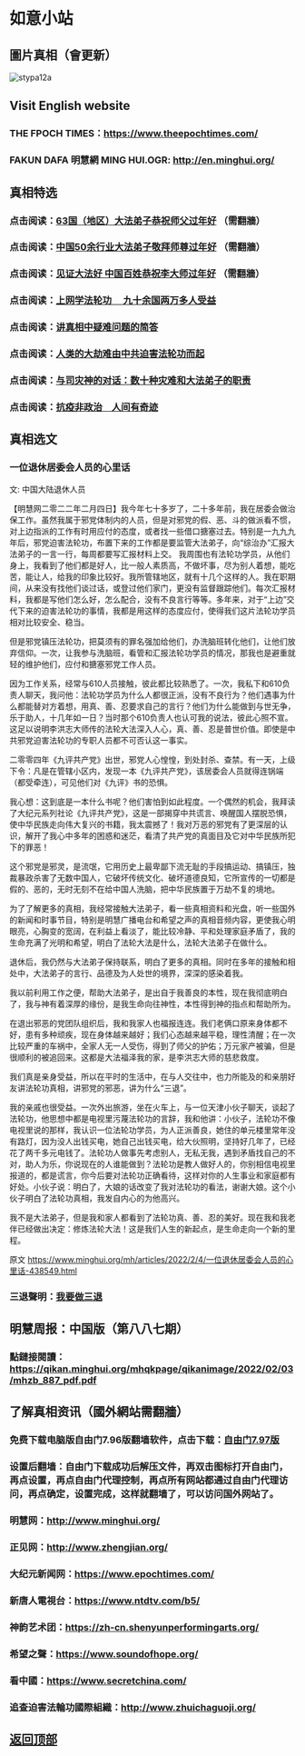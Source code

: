 # 如意小站

## 圖片真相（會更新）

![stypa12a](https://user-images.githubusercontent.com/79625284/152314187-9064512b-16b7-4516-8bbf-d4dcd524b2c3.png)

## Visit English website

### THE FPOCH TIMES：https://www.theepochtimes.com/

### FAKUN DAFA 明慧網 MING HUI.OGR: http://en.minghui.org/

## 真相特选

### 点击阅读：[63国（地区）大法弟子恭祝师父过年好](https://greetings.minghui.org/mh/articles/2022/2/1/63%E5%9B%BD%EF%BC%88%E5%9C%B0%E5%8C%BA%EF%BC%89%E5%A4%A7%E6%B3%95%E5%BC%9F%E5%AD%90%E6%81%AD%E7%A5%9D%E5%B8%88%E7%88%B6%E8%BF%87%E5%B9%B4%E5%A5%BD-438145.html?fbclid=IwAR3B4woqobiRdOiOoRZBs5JmreUPvSiukJ7ZzvPXlibkFyiS2kNMYXPwFbo) （需翻牆）

### 点击阅读：[中国50余行业大法弟子敬拜师尊过年好](https://greetings.minghui.org/mh/articles/2022/1/31/%E4%B8%AD%E5%9B%BD50%E4%BD%99%E8%A1%8C%E4%B8%9A%E5%A4%A7%E6%B3%95%E5%BC%9F%E5%AD%90%E6%95%AC%E6%8B%9C%E5%B8%88%E5%B0%8A%E8%BF%87%E5%B9%B4%E5%A5%BD-437915.html) （需翻牆）

### 点击阅读：[见证大法好 中国百姓恭祝李大师过年好](https://greetings.minghui.org/mh/articles/2022/1/29/%E8%A7%81%E8%AF%81%E5%A4%A7%E6%B3%95%E5%A5%BD-%E4%B8%AD%E5%9B%BD%E7%99%BE%E5%A7%93%E6%81%AD%E7%A5%9D%E6%9D%8E%E5%A4%A7%E5%B8%88%E8%BF%87%E5%B9%B4%E5%A5%BD-437838.html) （需翻牆）

### 点击阅读：[上网学法轮功 　九十余国两万多人受益](https://github.com/pinhe91/jcxw5/tree/main)

### 点击阅读：[讲真相中疑难问题的简答](https://github.com/pinhe91/jcxw3/tree/main)

### 点击阅读：[人类的大劫难由中共迫害法轮功而起](https://github.com/pinhe91/jcxw4/tree/main) 

### 点击阅读：[与司灾神的对话：数十种灾难和大法弟子的职责](https://github.com/pinhe91/jcxw1/tree/main) 

### 点击阅读：[抗疫非政治　人间有奇迹](https://github.com/pinhe91/jcxw2/tree/main) 

## 真相选文

### 一位退休居委会人员的心里话

文: 中国大陆退休人员 

【明慧网二零二二年二月四日】我今年七十多岁了，二十多年前，我在居委会做治保工作。虽然我属于邪党体制内的人员，但是对邪党的假、恶、斗的做派看不惯，对上边指派的工作有时用应付的态度，或者找一些借口搪塞过去。特别是一九九九年后，邪党迫害法轮功，布置下来的工作都是要监管大法弟子，向“综治办”汇报大法弟子的一言一行，每周都要写汇报材料上交。
我周围也有法轮功学员，从他们身上，我看到了他们都是好人，比一般人素质高，不做坏事，尽为别人着想，能吃苦，能让人，给我的印象比较好。我所管辖地区，就有十几个这样的人。我在职期间，从来没有找他们谈过话，或登过他们家门，更没有监督跟踪他们。每次汇报材料，我都是写他们怎么好，怎么配合，没有不良言行等等。多年来，对于“上边”交代下来的迫害法轮功的事情，我都是用这样的态度应付，使得我们这片法轮功学员相对比较安全、稳当。

但是邪党镇压法轮功，把莫须有的罪名强加给他们，办洗脑班转化他们，让他们放弃信仰。一次，让我参与洗脑班，看管和汇报法轮功学员的情况，那我也是避重就轻的维护他们，应付和搪塞邪党工作人员。

因为工作关系，经常与610人员接触，彼此都比较熟悉了。一次，我私下和610负责人聊天，我问他：法轮功学员为什么人都很正派，没有不良行为？他们遇事为什么都能替对方着想，用真、善、忍要求自己的言行？他们为什么能做到与世无争，乐于助人，十几年如一日？当时那个610负责人也认可我的说法，彼此心照不宣。这足以说明李洪志大师传的法轮大法深入人心，真、善、忍是普世价值。即使是中共邪党迫害法轮功的专职人员都不可否认这一事实。

二零零四年《九评共产党》出世，邪党人心惶惶，到处封杀、查禁。有一天，上级下令：凡是在管辖小区内，发现一本《九评共产党》，该居委会人员就得连锅端（都受牵连），可见他们对《九评》书的恐惧。

我心想：这到底是一本什么书呢？他们害怕到如此程度。一个偶然的机会，我拜读了大纪元系列社论《九评共产党》，这是一部揭穿中共谎言、唤醒国人摆脱恐惧，使中华民族走向伟大复兴的书籍，我太震撼了！我对万恶的邪党有了更深层的认识，解开了我心中多年的困惑和迷茫，看清了共产党的真面目及它对中华民族所犯下的罪恶！

这个邪党是邪灵，是流氓，它用历史上最卑鄙下流无耻的手段搞运动、搞镇压，独裁暴政杀害了无数中国人，它破坏传统文化、破坏道德良知，它所宣传的一切都是假的、恶的，无时无刻不在给中国人洗脑，把中华民族置于万劫不复的境地。

为了了解更多的真相，我经常接触大法弟子，看一些真相资料和光盘，听一些国外的新闻和时事节目，特别是明慧广播电台和希望之声的真相音频内容，更使我心明眼亮，心胸变的宽阔，在利益上看淡了，能比较冷静、平和处理家庭矛盾了，我的生命充满了光明和希望，明白了法轮大法是什么，法轮大法弟子在做什么。

退休后，我仍然与大法弟子保持联系，明白了更多的真相。同时在多年的接触和相处中，大法弟子的言行、品德及为人处世的境界，深深的感染着我。

我以前利用工作之便，帮助大法弟子，是出自于我善良的本性，现在我彻底明白了，我与神有着深厚的缘份，是我生命向往神性，本性得到神的指点和帮助所为。

在退出邪恶的党团队组织后，我和我家人也福报连连。我们老俩口原来身体都不好，患有多种顽疾，现在身体越来越好；我们心态越来越平稳，理性清醒；在一次比较严重的车祸中，全家人无一人受伤，得到了师父的护佑；万元家产被骗，但是很顺利的被追回来。这都是大法福泽我的家，是李洪志大师的慈悲救度。

我们真是亲身受益，所以在平时的生活中，在与人交往中，也力所能及的和亲朋好友讲法轮功真相，讲邪党的邪恶，讲为什么“三退”。

我的亲戚也很受益。一次外出旅游，坐在火车上，与一位天津小伙子聊天，谈起了法轮功，他思想中都是电视里污蔑法轮功的言辞，我和他讲：小伙子，法轮功不像电视里说的那样，我认识一位法轮功学员，为人正派善良，她住的单元楼里常年没有路灯，因为没人出钱买电，她自己出钱买电，给大伙照明，坚持好几年了，已经花了两千多元电钱了。法轮功人做事先考虑别人，无私无我，遇到矛盾找自己的不对，助人为乐，你说现在的人谁能做到？法轮功是教人做好人的，你别相信电视里报道的，都是谎言，你今后要对法轮功正确看待，这样对你的人生事业和家庭都有好处。小伙子说：明白了，大娘的话改变了我对法轮功的看法，谢谢大娘。这个小伙子明白了法轮功真相，我发自内心的为他高兴。

我不是大法弟子，但是我和家人都看到了法轮功真、善、忍的美好。现在我和我老伴已经做出决定：修炼法轮大法！这是我们人生的新起点，是生命走向一个新的里程。

原文 https://www.minghui.org/mh/articles/2022/2/4/一位退休居委会人员的心里话-438549.html

### 三退聲明：[我要做三退](https://tuidang.epochtimes.com/)

## 明慧周报：中国版（第八八七期）

### 點鏈接閱讀：https://qikan.minghui.org/mhqkpage/qikanimage/2022/02/03/mhzb_887_pdf.pdf

## 了解真相资讯（國外網站需翻牆）

### 免费下载电脑版自由门7.96版翻墙软件，点击下载：[自由门7.97版](https://github.com/pinhe91/tuiguang/files/6839679/fg797r.zip)

### 设置后翻墙：自由门下载成功后解压文件，再双击图标打开自由门，再点设置，再点自由门代理控制，再点所有网站都通过自由门代理访问，再点确定，设置完成，这样就翻墙了，可以访问国外网站了。

### 明慧网：http://www.minghui.org/

### 正见网：http://www.zhengjian.org/

### 大纪元新闻网：https://www.epochtimes.com/

### 新唐人電視台：https://www.ntdtv.com/b5/

### 神韵艺术团：https://zh-cn.shenyunperformingarts.org/

### 希望之聲：https://www.soundofhope.org/

### 看中國：https://www.secretchina.com/

### 追查迫害法輪功國際組織：http://www.zhuichaguoji.org/

## [返回顶部](https://git.io/Js3EY)
